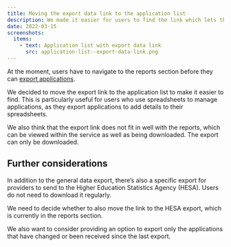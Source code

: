 ```yaml
---
title: Moving the export data link to the application list
description: We made it easier for users to find the link which lets them export applications.
date: 2022-03-15
screenshots:
  items:
    - text: Application list with export data link
      src: application-list--export-data-link.png
---
```


At the moment, users have to navigate to the reports section before they can [export applications](/manage-teacher-training-applications/export-iteration-2/).

We decided to move the export link to the application list to make it easier to find. This is particularly useful for users who use spreadsheets to manage applications, as they export applications to add details to their spreadsheets.

We also think that the export link does not fit in well with the reports, which can be viewed within the service as well as being downloaded. The export can only be downloaded.

## Further considerations

In addition to the general data export, there’s also a specific export for providers to send to the Higher Education Statistics Agency (HESA). Users do not need to download it regularly.

We need to decide whether to also move the link to the HESA export, which is currently in the reports section.

We also want to consider providing an option to export only the applications that have changed or been received since the last export.
